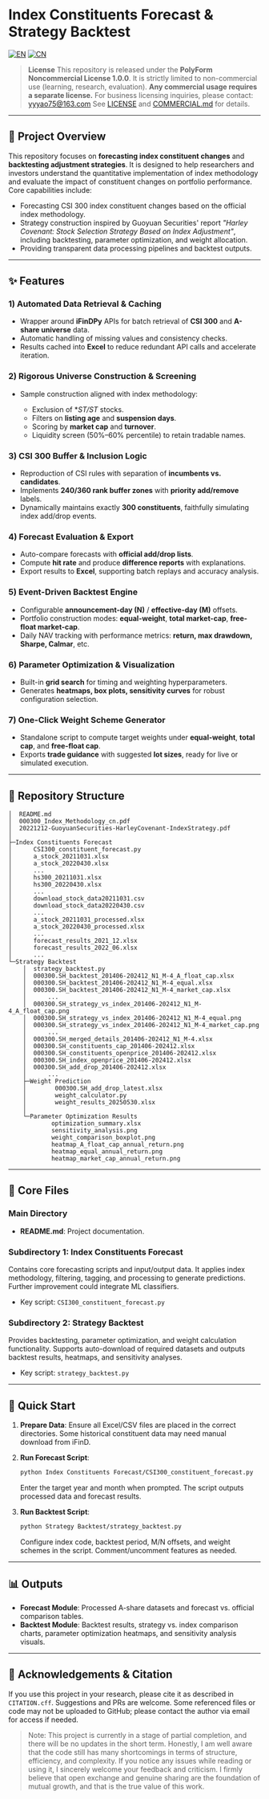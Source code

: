 # Index Constituents Forecast & Strategy Backtest

[![EN](https://img.shields.io/badge/lang-English-blue.svg)](./README.en.md)
[![CN](https://img.shields.io/badge/lang-中文-red.svg)](./README.md)

> **License**
> This repository is released under the **PolyForm Noncommercial License 1.0.0**. It is strictly limited to non-commercial use (learning, research, evaluation).
> **Any commercial usage requires a separate license.** For business licensing inquiries, please contact: [yyyao75@163.com](mailto:yyyao75@163.com)
> See [LICENSE](./LICENSE) and [COMMERCIAL.md](./COMMERCIAL.md) for details.

---

## 📘 Project Overview

This repository focuses on **forecasting index constituent changes** and **backtesting adjustment strategies**. It is designed to help researchers and investors understand the quantitative implementation of index methodology and evaluate the impact of constituent changes on portfolio performance. Core capabilities include:

* Forecasting CSI 300 index constituent changes based on the official index methodology.
* Strategy construction inspired by Guoyuan Securities' report *"Harley Covenant: Stock Selection Strategy Based on Index Adjustment"*, including backtesting, parameter optimization, and weight allocation.
* Providing transparent data processing pipelines and backtest outputs.

---

## ✨ Features

### 1) **Automated Data Retrieval & Caching**

* Wrapper around **iFinDPy** APIs for batch retrieval of **CSI 300** and **A-share universe** data.
* Automatic handling of missing values and consistency checks.
* Results cached into **Excel** to reduce redundant API calls and accelerate iteration.

### 2) **Rigorous Universe Construction & Screening**

* Sample construction aligned with index methodology:

  * Exclusion of \**ST/*ST** stocks.
  * Filters on **listing age** and **suspension days**.
  * Scoring by **market cap** and **turnover**.
  * Liquidity screen (50%–60% percentile) to retain tradable names.

### 3) **CSI 300 Buffer & Inclusion Logic**

* Reproduction of CSI rules with separation of **incumbents vs. candidates**.
* Implements **240/360 rank buffer zones** with **priority add/remove** labels.
* Dynamically maintains exactly **300 constituents**, faithfully simulating index add/drop events.

### 4) **Forecast Evaluation & Export**

* Auto-compare forecasts with **official add/drop lists**.
* Compute **hit rate** and produce **difference reports** with explanations.
* Export results to **Excel**, supporting batch replays and accuracy analysis.

### 5) **Event-Driven Backtest Engine**

* Configurable **announcement-day (N)** / **effective-day (M)** offsets.
* Portfolio construction modes: **equal-weight**, **total market-cap**, **free-float market-cap**.
* Daily NAV tracking with performance metrics: **return, max drawdown, Sharpe, Calmar**, etc.

### 6) **Parameter Optimization & Visualization**

* Built-in **grid search** for timing and weighting hyperparameters.
* Generates **heatmaps, box plots, sensitivity curves** for robust configuration selection.

### 7) **One-Click Weight Scheme Generator**

* Standalone script to compute target weights under **equal-weight**, **total cap**, and **free-float cap**.
* Exports **trade guidance** with suggested **lot sizes**, ready for live or simulated execution.

---

## 📂 Repository Structure

```plaintext
│  README.md
│  000300_Index_Methodology_cn.pdf
│  20221212-GuoyuanSecurities-HarleyCovenant-IndexStrategy.pdf
│
├─Index Constituents Forecast
│      CSI300_constituent_forecast.py
│      a_stock_20211031.xlsx
│      a_stock_20220430.xlsx
│      ...
│      hs300_20211031.xlsx
│      hs300_20220430.xlsx
│      ...
│      download_stock_data20211031.csv
│      download_stock_data20220430.csv
│      ...
│      a_stock_20211031_processed.xlsx
│      a_stock_20220430_processed.xlsx
│      ...
│      forecast_results_2021_12.xlsx
│      forecast_results_2022_06.xlsx
│      ...
└─Strategy Backtest
    │  strategy_backtest.py
    │  000300.SH_backtest_201406-202412_N1_M-4_A_float_cap.xlsx
    │  000300.SH_backtest_201406-202412_N1_M-4_equal.xlsx
    │  000300.SH_backtest_201406-202412_N1_M-4_market_cap.xlsx
    │      ...
    │  000300.SH_strategy_vs_index_201406-202412_N1_M-4_A_float_cap.png
    │  000300.SH_strategy_vs_index_201406-202412_N1_M-4_equal.png
    │  000300.SH_strategy_vs_index_201406-202412_N1_M-4_market_cap.png
    │      ...
    │  000300.SH_merged_details_201406-202412_N1_M-4.xlsx
    │  000300.SH_constituents_cap_201406-202412.xlsx
    │  000300.SH_constituents_openprice_201406-202412.xlsx
    │  000300.SH_index_openprice_201406-202412.xlsx
    │  000300.SH_add_drop_201406-202412.xlsx
    │      ...
    ├─Weight Prediction
    │        000300.SH_add_drop_latest.xlsx
    │        weight_calculator.py
    │        weight_results_20250530.xlsx
    │        
    └─Parameter Optimization Results
            optimization_summary.xlsx
            sensitivity_analysis.png
            weight_comparison_boxplot.png
            heatmap_A_float_cap_annual_return.png
            heatmap_equal_annual_return.png
            heatmap_market_cap_annual_return.png
```

---

## 📑 Core Files

### Main Directory

* **README.md**: Project documentation.

### Subdirectory 1: Index Constituents Forecast

Contains core forecasting scripts and input/output data. It applies index methodology, filtering, tagging, and processing to generate predictions. Further improvement could integrate ML classifiers.

* Key script: `CSI300_constituent_forecast.py`

### Subdirectory 2: Strategy Backtest

Provides backtesting, parameter optimization, and weight calculation functionality. Supports auto-download of required datasets and outputs backtest results, heatmaps, and sensitivity analyses.

* Key script: `strategy_backtest.py`

---

## 🚀 Quick Start

1. **Prepare Data**: Ensure all Excel/CSV files are placed in the correct directories. Some historical constituent data may need manual download from iFinD.
2. **Run Forecast Script**:

   ```bash
   python Index Constituents Forecast/CSI300_constituent_forecast.py
   ```

   Enter the target year and month when prompted. The script outputs processed data and forecast results.
3. **Run Backtest Script**:

   ```bash
   python Strategy Backtest/strategy_backtest.py
   ```

   Configure index code, backtest period, M/N offsets, and weight schemes in the script. Comment/uncomment features as needed.

---

## 📊 Outputs

* **Forecast Module**: Processed A-share datasets and forecast vs. official comparison tables.
* **Backtest Module**: Backtest results, strategy vs. index comparison charts, parameter optimization heatmaps, and sensitivity analysis visuals.

---

## 🙌 Acknowledgements & Citation

If you use this project in your research, please cite it as described in `CITATION.cff`. Suggestions and PRs are welcome. Some referenced files or code may not be uploaded to GitHub; please contact the author via email for access if needed.

> Note: This project is currently in a stage of partial completion, and there will be no updates in the short term. Honestly, I am well aware that the code still has many shortcomings in terms of structure, efficiency, and complexity. If you notice any issues while reading or using it, I sincerely welcome your feedback and criticism. I firmly believe that open exchange and genuine sharing are the foundation of mutual growth, and that is the true value of this work.